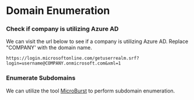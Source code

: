# Domain Enumeration



### Check if company is utilizing Azure AD

We can visit the url below to see if a company is utilizing Azure AD. Replace "COMPANY' with the domain name.

```url
https://login.microsoftonline.com/getuserrealm.srf?login=username@COMPANY.onmicrosoft.com&xml=1

```



### Enumerate Subdomains

We can utilize the tool [MicroBurst](https://github.com/NetSPI/MicroBurst) to perform subdomain enumeration.

